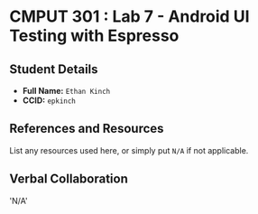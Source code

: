 # CMPUT 301 : Lab 7 - Android UI Testing with Espresso

## Student Details

- **Full Name:** `Ethan Kinch`
- **CCID:** `epkinch`

## References and Resources

List any resources used here, or simply put `N/A` if not applicable.

## Verbal Collaboration

'N/A'
